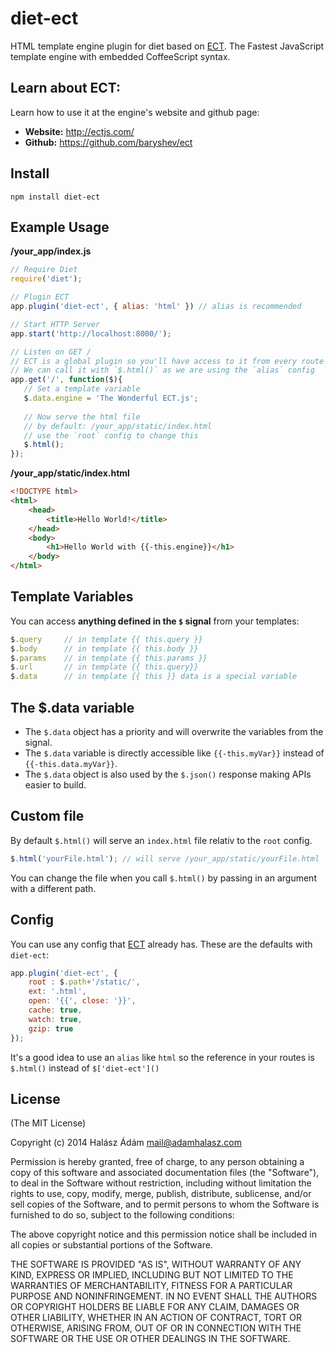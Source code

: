 # **diet-ect**
HTML template engine plugin for diet based on [ECT][1]. The Fastest JavaScript template engine with embedded CoffeeScript syntax.

## **Learn about ECT**:
Learn how to use it at the engine's website and github page:

- **Website:** http://ectjs.com/
- **Github:** https://github.com/baryshev/ect

## **Install**
```
npm install diet-ect
```

## **Example Usage**

**/your_app/index.js**
```js
// Require Diet
require('diet');

// Plugin ECT
app.plugin('diet-ect', { alias: 'html' }) // alias is recommended

// Start HTTP Server
app.start('http://localhost:8000/');

// Listen on GET /
// ECT is a global plugin so you'll have access to it from every route
// We can call it with `$.html()` as we are using the `alias` config
app.get('/', function($){
   // Set a template variable
   $.data.engine = 'The Wonderful ECT.js';
   
   // Now serve the html file 
   // by default: /your_app/static/index.html 
   // use the `root` config to change this
   $.html(); 
});
```
**/your_app/static/index.html**
```html
<!DOCTYPE html>
<html>
    <head>
        <title>Hello World!</title>
    </head>
    <body>
        <h1>Hello World with {{-this.engine}}</h1>
    </body>
</html>
```

## **Template Variables**
You can access **anything defined in the `$` signal** from your templates:

```js
$.query 	// in template {{ this.query }}
$.body 		// in template {{ this.body }}
$.params 	// in template {{ this.params }}
$.url 		// in template {{ this.query}}
$.data 		// in template {{ this }} data is a special variable
```

## **The $.data variable**
- The `$.data` object has a priority and will overwrite the variables from the signal. 
- The `$.data` variable is directly accessible like `{{-this.myVar}}` instead of `{{-this.data.myVar}}`.
- The `$.data` object is also used by the `$.json()` response making APIs easier to build.

## **Custom file**
By default `$.html()` will serve an `index.html` file relativ to the `root` config. 
```js
$.html('yourFile.html'); // will serve /your_app/static/yourFile.html
```
You can change the file when you call `$.html()` by passing in an argument with a different path.

## **Config**
You can use any config that [ECT][2] already has. These are the defaults with `diet-ect`:

```js
app.plugin('diet-ect', {
	root : $.path+'/static/', 
	ext: '.html', 
	open: '{{', close: '}}',
	cache: true,
	watch: true,
	gzip: true
});
```
It's a good idea to use an `alias` like `html` so the reference in your routes is `$.html()` instead of `$['diet-ect']()`

## **License**

(The MIT License)

Copyright (c) 2014 Halász Ádám <mail@adamhalasz.com>

Permission is hereby granted, free of charge, to any person obtaining a copy of this software and associated documentation files (the "Software"), to deal in the Software without restriction, including without limitation the rights to use, copy, modify, merge, publish, distribute, sublicense, and/or sell copies of the Software, and to permit persons to whom the Software is furnished to do so, subject to the following conditions:

The above copyright notice and this permission notice shall be included in all copies or substantial portions of the Software.

THE SOFTWARE IS PROVIDED "AS IS", WITHOUT WARRANTY OF ANY KIND, EXPRESS OR IMPLIED, INCLUDING BUT NOT LIMITED TO THE WARRANTIES OF MERCHANTABILITY, FITNESS FOR A PARTICULAR PURPOSE AND NONINFRINGEMENT. IN NO EVENT SHALL THE AUTHORS OR COPYRIGHT HOLDERS BE LIABLE FOR ANY CLAIM, DAMAGES OR OTHER LIABILITY, WHETHER IN AN ACTION OF CONTRACT, TORT OR OTHERWISE, ARISING FROM, OUT OF OR IN CONNECTION WITH THE SOFTWARE OR THE USE OR OTHER DEALINGS IN THE SOFTWARE.


  [1]: http://ectjs.com/
  [2]: http://ectjs.com/